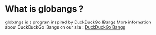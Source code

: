 # What is globangs ?
globangs is a program inspired by [DuckDuckGo !Bangs](https://duckduckgo.com/bangs)
More information about DuckDuckGo !Bangs on our site : [DuckDuckGo Bangs](http://je.yo.fr/project/2)
